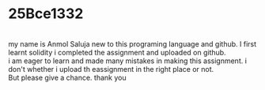 # 25Bce1332
<br>
my name is Anmol Saluja new to this programing language and github. I first learnt solidity  i completed the assignment and uploaded on github.
<br>
i am eager to learn and made many mistakes in making this assignment. i don't whether i upload th eassignment in the right place or not.
<br>
But please give a chance.
thank you
